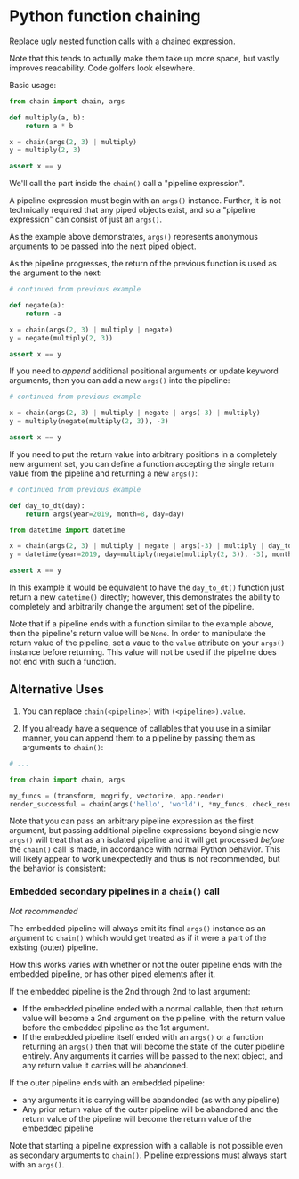 # Python function chaining

Replace ugly nested function calls with a chained expression.

Note that this tends to actually make them take up more space, but vastly
improves readability. Code golfers look elsewhere.

Basic usage:

```python
from chain import chain, args

def multiply(a, b):
    return a * b

x = chain(args(2, 3) | multiply)
y = multiply(2, 3)

assert x == y
```

We'll call the part inside the `chain()` call a "pipeline expression".

A pipeline expression must begin with an `args()` instance. Further, it is not
technically required that any piped objects exist, and so a "pipeline
expression" can consist of just an `args()`.

As the example above demonstrates, `args()` represents anonymous arguments to
be passed into the next piped object.

As the pipeline progresses, the return of the previous function is used as the
argument to the next:

```python
# continued from previous example

def negate(a):
    return -a

x = chain(args(2, 3) | multiply | negate)
y = negate(multiply(2, 3))

assert x == y
```

If you need to *append* additional positional arguments or update keyword
arguments, then you can add a new `args()` into the pipeline:

```python
# continued from previous example

x = chain(args(2, 3) | multiply | negate | args(-3) | multiply)
y = multiply(negate(multiply(2, 3)), -3)

assert x == y
```

If you need to put the return value into arbitrary positions in a completely
new argument set, you can define a function accepting the single return value
from the pipeline and returning a new `args()`:

```python
# continued from previous example

def day_to_dt(day):
    return args(year=2019, month=8, day=day)

from datetime import datetime

x = chain(args(2, 3) | multiply | negate | args(-3) | multiply | day_to_dt | datetime)
y = datetime(year=2019, day=multiply(negate(multiply(2, 3)), -3), month=8)

assert x == y
```

In this example it would be equivalent to have the `day_to_dt()` function just
return a new `datetime()` directly; however, this demonstrates the ability to
completely and arbitrarily change the argument set of the pipeline.

Note that if a pipeline ends with a function similar to the example above, then
the pipeline's return value will be `None`. In order to manipulate the return
value of the pipeline, set a vaue to the `value` attribute on your `args()`
instance before returning. This value will not be used if the pipeline
does not end with such a function.


## Alternative Uses

1. You can replace `chain(<pipeline>)` with `(<pipeline>).value`.

2. If you already have a sequence of callables that you use in a similar manner,
you can append them to a pipeline by passing them as arguments to `chain()`:

```python
# ...

from chain import chain, args

my_funcs = (transform, mogrify, vectorize, app.render)
render_successful = chain(args('hello', 'world'), *my_funcs, check_result)
```

Note that you can pass an arbitrary pipeline expression as the first argument,
but passing additional pipeline expressions beyond single new `args()` will
treat that as an isolated pipeline and it will get processed *before* the
`chain()` call is made, in accordance with normal Python behavior. This will
likely appear to work unexpectedly and thus is not recommended, but the
behavior is consistent:

### Embedded secondary pipelines in a `chain()` call

*Not recommended*

The embedded pipeline will always emit its final `args()` instance as an
argument to `chain()` which would get treated as if it were a part of the
existing (outer) pipeline.

How this works varies with whether or not the outer pipeline ends with the
embedded pipeline, or has other piped elements after it.

If the embedded pipeline is the 2nd through 2nd to last argument:
* If the embedded pipeline ended with a normal callable, then that return
  value will become a 2nd argument on the pipeline, with the return value
  before the embedded pipeline as the 1st argument.
* If the embedded pipeline itself ended with an `args()` or a function
  returning an `args()` then that will become the state of the outer pipeline
  entirely. Any arguments it carries will be passed to the next object, and
  any return value it carries will be abandoned.

If the outer pipeline ends with an embedded pipeline:
* any arguments it is carrying will be abandonded (as with any pipeline)
* Any prior return value of the outer pipeline will be abandoned and the return
  value of the pipeline will become the return value of the embedded pipeline

Note that starting a pipeline expression with a callable is not possible even
as secondary arguments to `chain()`. Pipeline expressions must always start
with an `args()`.

